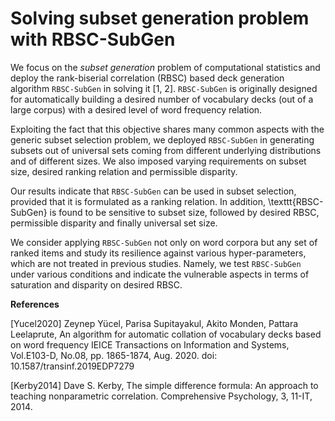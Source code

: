 # Solving subset generation problem with RBSC-SubGen

We focus on the *subset generation* problem of computational statistics and deploy the rank-biserial correlation (RBSC) based deck generation algorithm ``RBSC-SubGen`` in solving it [1, 2]. ``RBSC-SubGen`` is originally designed for automatically building a desired number of vocabulary decks (out of a large corpus) with a desired level of word frequency relation. 

Exploiting the fact that this objective shares many common aspects with the generic subset selection problem, we deployed ``RBSC-SubGen`` in generating subsets out of universal sets coming from different underlying distributions and of different sizes. We also imposed varying requirements on subset size, desired ranking relation and permissible disparity. 

Our results indicate that ``RBSC-SubGen`` can be used in subset selection, provided that it is formulated as a ranking relation. In addition, \texttt{RBSC-SubGen} is found to be sensitive to subset size, followed by desired RBSC, permissible disparity and finally universal set size.

We consider applying ``RBSC-SubGen`` not only on word corpora but any set of ranked items and study its resilience against various hyper-parameters, which are not treated in previous studies. Namely, we test ``RBSC-SubGen`` under various conditions and indicate the vulnerable aspects in terms of saturation and disparity on desired RBSC. 
 
 **References**

[Yucel2020] Zeynep Yücel, Parisa Supitayakul, Akito Monden, Pattara Leelaprute, 
An algorithm for automatic collation of vocabulary decks based on word frequency
IEICE Transactions on Information and Systems, Vol.E103-D, No.08, pp. 1865-1874, Aug. 2020.
doi: 10.1587/transinf.2019EDP7279

[Kerby2014] Dave S. Kerby, 
The simple difference formula: An approach to teaching nonparametric correlation. 
Comprehensive Psychology, 3, 11-IT, 2014.

